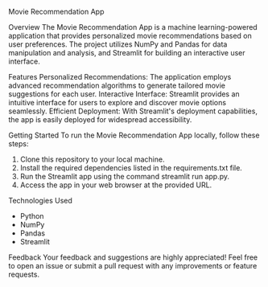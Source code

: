Movie Recommendation App

Overview
The Movie Recommendation App is a machine learning-powered application that provides personalized movie recommendations based on user preferences. The project utilizes NumPy and Pandas for data manipulation and analysis, and Streamlit for building an interactive user interface.

Features
Personalized Recommendations: The application employs advanced recommendation algorithms to generate tailored movie suggestions for each user.
Interactive Interface: Streamlit provides an intuitive interface for users to explore and discover movie options seamlessly.
Efficient Deployment: With Streamlit's deployment capabilities, the app is easily deployed for widespread accessibility.

Getting Started
To run the Movie Recommendation App locally, follow these steps:

1. Clone this repository to your local machine.
2. Install the required dependencies listed in the requirements.txt file.
3. Run the Streamlit app using the command streamlit run app.py.
4. Access the app in your web browser at the provided URL.

Technologies Used
- Python
- NumPy
- Pandas
- Streamlit

Feedback
Your feedback and suggestions are highly appreciated! Feel free to open an issue or submit a pull request with any improvements or feature requests.
